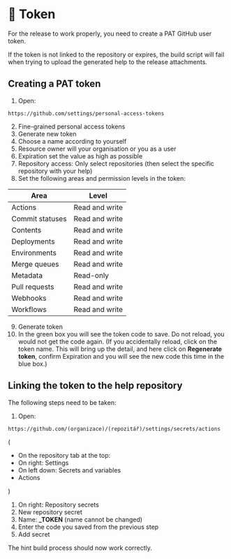 # 🔑 Token

For the release to work properly, you need to create a PAT GitHub user token.

If the token is not linked to the repository or expires, the build script will fail when trying to upload the generated help to the release attachments.

## Creating a PAT token

1. Open: 
```
https://github.com/settings/personal-access-tokens
```

2. Fine-grained personal access tokens
3. Generate new token
4. Choose a name according to yourself
5. Resource owner will your organisation or you as a user
6. Expiration set the value as high as possible
7. Repository access: Only select repositories (then select the specific repository with your help)
8. Set the following areas and permission levels in the token:

| Area | Level |
|---|---|
| Actions | Read and write |
| Commit statuses | Read and write |
| Contents | Read and write |
| Deployments | Read and write |
| Environments | Read and write |
| Merge queues | Read and write |
| Metadata | Read-only |
| Pull requests | Read and write |
| Webhooks | Read and write |
| Workflows | Read and write |

9. Generate token
10. In the green box you will see the token code to save. Do not reload, you would not get the code again. (If you accidentally reload, click on the token name. This will bring up the detail, and here click on **Regenerate token**, confirm Expiration and you will see the new code this time in the blue box.)

## Linking the token to the help repository

The following steps need to be taken:

1. Open: 
```
https://github.com/(organizace)/(repozitář)/settings/secrets/actions
```
(
- On the repository tab at the top:
- On right: Settings
- On left down: Secrets and variables
- Actions

)
 
1. On right: Repository secrets
2. New repository secret
3. Name: **_TOKEN** (name cannot be changed)
4. Enter the code you saved from the previous step
5. Add secret

The hint build process should now work correctly.

